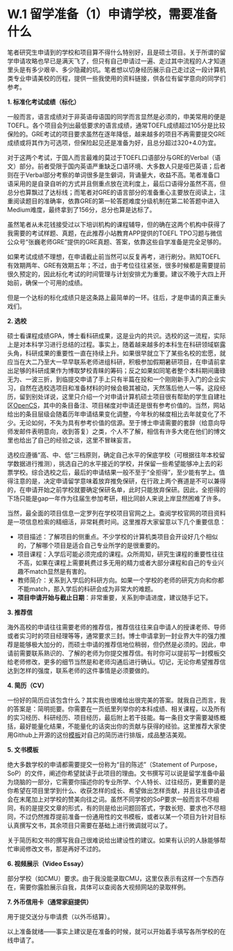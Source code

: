 # W.1 留学准备（1）申请学校，需要准备什么

笔者研究生申请到的学校和项目算不得什么特别好，且是硕士项目。关于所谓的留学申请攻略也早已是满天飞了，但只有自己申请过一遍、走过其中流程的人才知道里头是有多少艰辛、多少隐藏的坑。笔者想以切身经历展示自己走过这一段计算机类专业申请美校的历程，提供一些我使用的资料链接，供各位有留学意向的同学们参考。

**1. 标准化考试成绩（标化）**

一般而言，语言成绩对于非英语母语国的同学而言显然是必须的，申美常用的便是TOEFL。各个项目会列出最低要求的语言成绩，通常TOEFL成绩超过105分是比较保险的。GRE考试的项目要求虽然在逐年降低，越来越多的项目不再需要提交GRE成绩或将其作为可选项，但保险起见还是准备为好，且总分超过320+4.0为宜。

对于这两个考试，于国人而言最难的莫过于TOEFL口语部分与GRE的Verbal（语文）部分。前者受限于国内英语严重缺乏口语环境、大多数人只是哑巴英语；后者则在于Verbal部分考察的单词很多是生僻词，背诵量大，收益不高。笔者准备口语采用的是自录自听的方式并且侧重点放在流利度上，最后口语得分虽然不高，但总分也算飘过了达标线；而笔者对GRE的语言部分的准备重心主要放在阅读上，注重阅读题目的准确率，依靠GRE的第一轮答题难度分级机制在第二轮答题中进入Medium难度，最终拿到了156分，总分也算是达标了。

虽然笔者从未花钱接受过以下培训机构的课程辅导，但的确在这两个机构中获得了我需要的考试样题、真题，在此推荐小站教育APP提供的TOEFL TPO习题与微信公众号“张巍老师GRE”提供的GRE真题、答案，依靠这些自学准备是完全足够的。

如果考试成绩不理想，在申请截止前当然可以反复再考，进行刷分。熟知TOEFL有效期两年、GRE有效期五年；不过，由于考位往往紧张，很多时候都是需要提前很久预定的，因此标化考试的时间管理与计划安排尤为重要。建议不晚于大四上开始前，确保一个可用的成绩。

但是一个达标的标化成绩只是这条路上最简单的一环。往后，才是申请的真正重头戏们。

**2. 选校**

硕士看课程成绩GPA，博士看科研成果，这是业内的共识。选校的这一流程，实际上是对本科学习进行总结的过程。事实上，随着越来越多的本科生在科研领域崭露头角，科研成果的重要性一直在持续上升。如果很早就立下了某些名校的宏愿，就应当在大二乃至大一早早联系老师进组科研，积极参加假期暑研项目，在申请前拿出足够的科研成果作为博取梦校青睐的筹码；反之如果如同笔者整个本科期间庸碌无为、一波三折，到临提交申请了手上只有半篇在投和一个刚刚新手入门的企业实习，自然在选校选项目和准备材料的时候会极其被动，天然落后他人一等。这段经历，留到别处详说，这里只介绍一个对申请计算机硕士项目很有帮助的学生自建社区[OpenCS](https://opencs.app/)，其中的条目备注、项目梯度对申请还是很有参考价值的。当然，网站给出的条目层级会随着历年申请结果变化调整，今年秋的梯度相比去年就变化了不少。无论如何，不失为具有参考价值的信源。至于博士申请需要的套辞（给意向导师发邮件表明意向，收到答复）之类，个人不了解，相信有许多大佬在他们的博文里也给出了自己的经验之谈，这里不冒昧妄言。

选校应遵循“高、中、低”三档原则，确定自己水平的保底学校（可根据往年本校留学数据进行推测），挑选自己的水平接近的学校，并保留一些希望能够冲上去的彩票学校。综合选校之后，最后的申请结果一般不至于“全拒得”，至少能有学上。值得注意的是，决定申请留学意味着放弃推免保研，在行政上两个赛道是不可以兼得的，在申请开始之前学校就要确定保研名单，此时只能放弃保研。因此，全拒得的下场只能是gap一年作为往届生参加考研，相比同龄人来说上岸显然困难了许多。 

当然，最全面的项目信息一定罗列在学校项目官网之上。查阅学校官网的项目资料是一项信息检索的精细活，非常耗费时间。这里推荐大家留意以下几个重要信息：
- 项目描述：了解项目的侧重点。不少学校的计算机类项目会开设好几个相似的，了解哪个项目是适合自己专业所学的是很重要的。
- 项目课程：入学后可能必须完成的课程。众所周知，研究生课程的重要性往往不高，如果在课程上需要耗费过多无用的精力或者大部分课程和自己的专业兴趣不match显然是有害的。
- 教师简介：关系到入学后的科研方向。如果一个学校的老师的研究方向和你都不能match，那入学后的科研会成为非常大的难题。
- **项目申请开始与截止日期**：非常重要，关系到申请进度，建议随手记下。

**3. 推荐信**

海外高校的申请往往需要老师的推荐信，推荐信往往来自申请人的授课老师、导师或者实习时的项目经理等等，通常要求三封。博士申请拿到一封业界大牛的强力推荐是能够极大加分的，而硕士申请的推荐信地位稍弱，但仍然是必须的。因此，申请前需要联系熟识的、了解的老师为你提交推荐信。有时你可以提前写一封模板交给老师修改，更多的细节当然是和老师沟通后进行确认。切记，无论你希望推荐信达到怎样的强度，联系老师的这件事情是必须要做的。

**4. 简历（CV）**

一份好的简历应该包含什么？其实我也很难给出很完美的答案。就我自己而言，我的答案是：简明扼要。你需要在一页纸里列举你的本科成绩、相关课程，以及所有的实习经历、科研经历、项目经历，最后附上若干技能。每一条目文字需要凝练概括，最好能量化结果，不能量化的话突出你的贡献与获得的经验。这里推荐大家使用Github上开源的这份[模板](https://github.com/billryan/resume)对自己的简历进行排版，成品整洁美观。

**5. 文书模板**

绝大多数学校的申请都需要提交一份称为“目的陈述”（Statement of Purpose，SoP）的文件，阐述你希望就读于此项目的理由。文书撰写可以说是留学准备中最为烧脑的一部分，它需要你描述你的专业所学、个人特长、过往经历，更重要的是你希望在项目里学到什么、收获怎样的成长、希望做出怎样贡献，并且往往申请者会在末尾加上对学校的赞美向往之词。虽然不同学校的SoP要求一般而言不尽相同，有的是提交文章的形式，有的则是给出问题回答式，字数长短、要求也不尽相同，不过仍然推荐提前准备一份通用性的文书模板，或者以某一个项目为针对目标认真撰写文书，其余项目只需要在基础上进行微调就可以了。

关于简历和文书的撰写我自己很难说给出建设性的建议。如果有认识的人脉能够帮忙审阅修改文书，那是再好不过的。

**6. 视频展示（Video Essay）**

部分学校（如CMU）要求。由于我没能录取CMU，这里仅表示有这样一个东西存在，需要你露脸展示自我，具体可以查阅各大视频网站的录取样例。

**7. 外币信用卡（通常家庭提供）**

用于提交送分与申请费（以外币结算）。

以上准备就绪——事实上建议是在准备的时候，就可以开始着手填写各所学校的在线申请了。